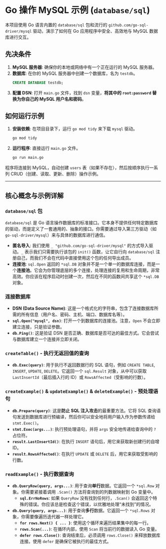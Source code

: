 # Go 操作 MySQL 示例 (`database/sql`)

本项目使用 Go 语言内置的 `database/sql` 包和流行的 `github.com/go-sql-driver/mysql` 驱动，演示了如何在 Go 应用程序中安全、高效地与 MySQL 数据库进行交互。

## 先决条件

1.  **MySQL 服务器**: 确保你的本地或网络中有一个正在运行的 MySQL 服务器。
2.  **数据库**: 在你的 MySQL 服务器中创建一个数据库，名为 `testdb`。
    ```sql
    CREATE DATABASE testdb;
    ```
3.  **配置 DSN**: 打开 `main.go` 文件，找到 `dsn` 变量，**将其中的 `root:password` 替换为你自己的 MySQL 用户名和密码**。

## 如何运行示例

1.  **安装依赖**: 在项目目录下，运行 `go mod tidy` 来下载 `mysql` 驱动。

    ```sh
    go mod tidy
    ```

2.  **运行程序**: 直接运行 `main.go` 文件。

    ```sh
    go run main.go
    ```

程序将连接到 MySQL，自动创建 `users` 表（如果不存在），然后按顺序执行一系列 CRUD（创建、读取、更新、删除）操作示例。

---

## 核心概念与示例详解

### `database/sql` 包

`database/sql` 是 Go 语言操作数据库的标准接口。它本身不提供任何特定数据库的驱动，而是定义了一套通用的、抽象的接口。你需要通过导入第三方驱动（如 `go-sql-driver/mysql`）来与具体的数据库进行通信。

*   **匿名导入**: 我们使用 `_ "github.com/go-sql-driver/mysql"` 的方式导入驱动。`_` 表示我们只需要执行该包的 `init()` 函数，让它自行向 `database/sql` 注册自己，而我们不会在代码中直接使用这个包的任何导出成员。
*   **连接池**: `sql.Open` 返回的 `*sql.DB` 对象并不是一个单一的数据库连接，而是一个**连接池**。它会为你管理底层的多个连接，处理连接的复用和生命周期，非常高效。你应该在程序启动时创建一次，然后在不同的函数间共享这个 `*sql.DB` 对象。

### 连接数据库

*   **DSN (Data Source Name)**: 这是一个格式化的字符串，包含了连接数据库所需的所有信息（用户名、密码、主机、端口、数据库名等）。
*   **`sql.Open("mysql", dsn)`**: 打开一个到数据库的连接池。注意，`Open` 不会立即建立连接，只是验证参数。
*   **`db.Ping()`**: 这是验证 DSN 是否正确、数据库是否可达的最佳方式。它会尝试与数据库建立一个连接并立即关闭。

### `createTable()` - 执行无返回值的查询

*   **`db.Exec(query)`**: 用于执行不返回数据行的 SQL 语句，例如 `CREATE TABLE`, `INSERT`, `UPDATE`, `DELETE`。它返回一个 `sql.Result` 对象，从中可以获取 `LastInsertId`（最后插入行的 ID）或 `RowsAffected`（受影响的行数）。

### `createExample()` & `updateExample()` & `deleteExample()` - 预处理语句

*   **`db.Prepare(query)`**: 这是**防止 SQL 注入攻击**的最重要方法。它将 SQL 查询语句发送到数据库进行预编译，然后你可以安全地将用户输入作为参数传递给 `stmt.Exec()`。
*   **`stmt.Exec(args...)`**: 执行预处理语句，并将 `args` 安全地传递给查询中的 `?` 占位符。
*   **`result.LastInsertId()`**: 在执行 `INSERT` 语句后，用它来获取新创建行的自增 ID。
*   **`result.RowsAffected()`**: 在执行 `UPDATE` 或 `DELETE` 后，用它来获取受影响的行数。

### `readExample()` - 执行数据查询

*   **`db.QueryRow(query, args...)`**: 用于查询**单行**数据。它返回一个 `*sql.Row` 对象。你需要紧接着调用 `.Scan()` 方法将查询到的列数据映射到 Go 变量中。
    *   **`sql.ErrNoRows`**: 如果 `QueryRow` 没有找到任何行，`.Scan()` 会返回这个特殊的错误。你应该总是检查这个错误，以优雅地处理“未找到”的情况。
*   **`db.Query(query, args...)`**: 用于查询**多行**数据。它返回一个 `*sql.Rows` 对象，你需要像遍历迭代器一样处理它。
    *   **`for rows.Next() { ... }`**: 使用这个循环来遍历结果集中的每一行。
    *   **`rows.Scan(...)`**: 在循环内部，使用 `Scan` 将当前行的数据读入 Go 变量。
    *   **`defer rows.Close()`**: 查询结束后，必须调用 `rows.Close()` 来释放数据库连接。使用 `defer` 是确保它被执行的最佳方式。
